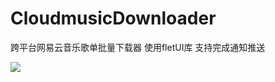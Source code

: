 # CloudmusicDownloader
跨平台网易云音乐歌单批量下载器 使用fletUI库 支持完成通知推送

![](https://s2.loli.net/2023/03/10/vghZ6cSo7Q4VHaE.png)

